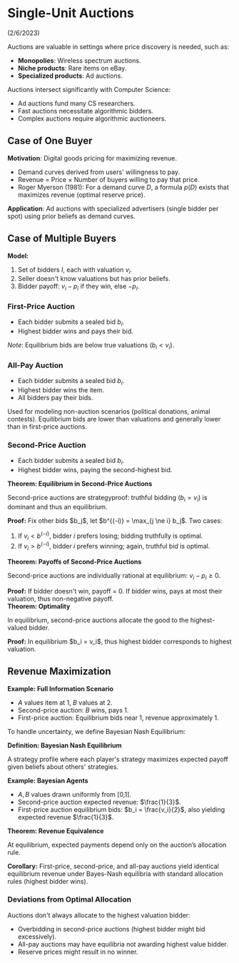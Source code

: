 # Single-Unit Auctions
(2/6/2023)

Auctions are valuable in settings where price discovery is needed, such as:

- **Monopolies**: Wireless spectrum auctions.
- **Niche products**: Rare items on eBay.
- **Specialized products**: Ad auctions.

Auctions intersect significantly with Computer Science:

- Ad auctions fund many CS researchers.
- Fast auctions necessitate algorithmic bidders.
- Complex auctions require algorithmic auctioneers.

## Case of One Buyer

**Motivation**: Digital goods pricing for maximizing revenue.

- Demand curves derived from users' willingness to pay.
- Revenue = Price × Number of buyers willing to pay that price.
- Roger Myerson (1981): For a demand curve $D$, a formula $p(D)$ exists that maximizes revenue (optimal reserve price).

**Application**: Ad auctions with specialized advertisers (single bidder per spot) using prior beliefs as demand curves.

## Case of Multiple Buyers

**Model:**
1. Set of bidders $I$, each with valuation $v_i$.
2. Seller doesn't know valuations but has prior beliefs.
3. Bidder payoff: $v_i - p_i$ if they win, else $-p_i$.

### First-Price Auction

- Each bidder submits a sealed bid $b_i$.
- Highest bidder wins and pays their bid.

*Note*: Equilibrium bids are below true valuations ($b_i < v_i$).

### All-Pay Auction

- Each bidder submits a sealed bid $b_i$.
- Highest bidder wins the item.
- All bidders pay their bids.

Used for modeling non-auction scenarios (political donations, animal contests). Equilibrium bids are lower than valuations and generally lower than in first-price auctions.

### Second-Price Auction

- Each bidder submits a sealed bid $b_i$.
- Highest bidder wins, paying the second-highest bid.

<div class="theorem" markdown="1">
<strong>Theorem: Equilibrium in Second-Price Auctions</strong>

Second-price auctions are strategyproof: truthful bidding ($b_i = v_i$) is dominant and thus an equilibrium.
</div>

<div class="proof" markdown="1">
<strong>Proof:</strong> Fix other bids $b_j$, let $b^{(-i)} = \max_{j \ne i} b_j$. Two cases:

1. If $v_i < b^{(-i)}$, bidder $i$ prefers losing; bidding truthfully is optimal.
2. If $v_i > b^{(-i)}$, bidder $i$ prefers winning; again, truthful bid is optimal.
</div>

<div class="theorem" markdown="1">
<strong>Theorem: Payoffs of Second-Price Auctions</strong>

Second-price auctions are individually rational at equilibrium: $v_i - p_i \geq 0$.
</div>

<div class="proof" markdown="1">
<strong>Proof:</strong> If bidder doesn't win, payoff = 0. If bidder wins, pays at most their valuation, thus non-negative payoff.
</div>

<div class="theorem" markdown="1">
<strong>Theorem: Optimality</strong>

In equilibrium, second-price auctions allocate the good to the highest-valued bidder.
</div>

<div class="proof" markdown="1">
<strong>Proof:</strong> In equilibrium $b_i = v_i$, thus highest bidder corresponds to highest valuation.
</div>

## Revenue Maximization

<div class="example" markdown="1">
<strong>Example: Full Information Scenario</strong>

- $A$ values item at 1, $B$ values at 2.
- Second-price auction: $B$ wins, pays 1.
- First-price auction: Equilibrium bids near 1, revenue approximately 1.
</div>

To handle uncertainty, we define Bayesian Nash Equilibrium:

<div class="definition" markdown="1">
<strong>Definition: Bayesian Nash Equilibrium</strong>

A strategy profile where each player's strategy maximizes expected payoff given beliefs about others' strategies.
</div>

<div class="example" markdown="1">
<strong>Example: Bayesian Agents</strong>

- $A,B$ values drawn uniformly from [0,1].
- Second-price auction expected revenue: $\frac{1}{3}$.
- First-price auction equilibrium bids: $b_i = \frac{v_i}{2}$, also yielding expected revenue $\frac{1}{3}$.
</div>

<div class="theorem" markdown="1">
<strong>Theorem: Revenue Equivalence</strong>

At equilibrium, expected payments depend only on the auction’s allocation rule.
</div>

<div class="corollary" markdown="1">
<strong>Corollary:</strong> First-price, second-price, and all-pay auctions yield identical equilibrium revenue under Bayes-Nash equilibria with standard allocation rules (highest bidder wins).
</div>

### Deviations from Optimal Allocation

Auctions don't always allocate to the highest valuation bidder:

- Overbidding in second-price auctions (highest bidder might bid excessively).
- All-pay auctions may have equilibria not awarding highest value bidder.
- Reserve prices might result in no winner.